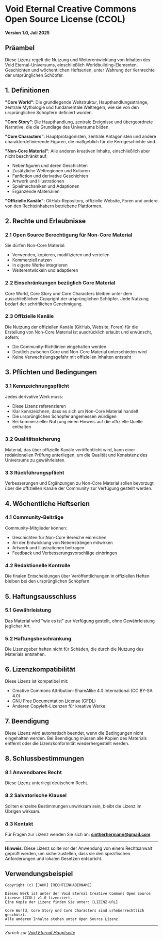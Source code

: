 # Void Eternal Creative Commons Open Source License (CCOL)

**Version 1.0, Juli 2025**

## Präambel

Diese Lizenz regelt die Nutzung und Weiterentwicklung von Inhalten des Void Eternal-Universums, einschließlich Worldbuilding-Elementen, Geschichten und wöchentlichen Heftserien, unter Wahrung der Kernrechte der ursprünglichen Schöpfer.

## 1. Definitionen

**"Core World"**: Die grundlegende Weltstruktur, Haupthandlungsstränge, zentrale Mythologie und fundamentale Weltregeln, wie sie von den ursprünglichen Schöpfern definiert wurden.

**"Core Story"**: Die Haupthandlung, zentrale Ereignisse und übergeordnete Narrative, die die Grundlage des Universums bilden.

**"Core Characters"**: Hauptprotagonisten, zentrale Antagonisten und andere charakterdefinierende Figuren, die maßgeblich für die Kerngeschichte sind.

**"Non-Core Material"**: Alle anderen kreativen Inhalte, einschließlich aber nicht beschränkt auf:

- Nebenfiguren und deren Geschichten
- Zusätzliche Weltregionen und Kulturen
- Fanfiction und derivative Geschichten
- Artwork und Illustrationen
- Spielmechaniken und Adaptionen
- Ergänzende Materialien

**"Offizielle Kanäle"**: GitHub-Repository, offizielle Website, Foren und andere von den Rechteinhabern betriebene Plattformen.

## 2. Rechte und Erlaubnisse

### 2.1 Open Source Berechtigung für Non-Core Material

Sie dürfen Non-Core Material:

- Verwenden, kopieren, modifizieren und verteilen
- Kommerziell nutzen
- In eigene Werke integrieren
- Weiterentwickeln und adaptieren

### 2.2 Einschränkungen bezüglich Core Material

Core World, Core Story und Core Characters bleiben unter dem ausschließlichen Copyright der ursprünglichen Schöpfer. Jede Nutzung bedarf der schriftlichen Genehmigung.

### 2.3 Offizielle Kanäle

Die Nutzung der offiziellen Kanäle (GitHub, Website, Foren) für die Erstellung von Non-Core Material ist ausdrücklich erlaubt und erwünscht, sofern:

- Die Community-Richtlinien eingehalten werden
- Deutlich zwischen Core und Non-Core Material unterschieden wird
- Keine Verwechslungsgefahr mit offiziellen Inhalten entsteht

## 3. Pflichten und Bedingungen

### 3.1 Kennzeichnungspflicht

Jedes derivative Werk muss:

- Diese Lizenz referenzieren
- Klar kennzeichnen, dass es sich um Non-Core Material handelt
- Die ursprünglichen Schöpfer angemessen würdigen
- Bei kommerzieller Nutzung einen Hinweis auf die offizielle Quelle enthalten

### 3.2 Qualitätssicherung

Material, das über offizielle Kanäle veröffentlicht wird, kann einer redaktionellen Prüfung unterliegen, um die Qualität und Konsistenz des Universums zu gewährleisten.

### 3.3 Rückführungspflicht

Verbesserungen und Ergänzungen zu Non-Core Material sollen bevorzugt über die offiziellen Kanäle der Community zur Verfügung gestellt werden.

## 4. Wöchentliche Heftserien

### 4.1 Community-Beiträge

Community-Mitglieder können:

- Geschichten für Non-Core Bereiche einreichen
- An der Entwicklung von Nebensträngen mitwirken
- Artwork und Illustrationen beitragen
- Feedback und Verbesserungsvorschläge einbringen

### 4.2 Redaktionelle Kontrolle

Die finalen Entscheidungen über Veröffentlichungen in offiziellen Heften bleiben bei den ursprünglichen Schöpfern.

## 5. Haftungsausschluss

### 5.1 Gewährleistung

Das Material wird "wie es ist" zur Verfügung gestellt, ohne Gewährleistung jeglicher Art.

### 5.2 Haftungsbeschränkung

Die Lizenzgeber haften nicht für Schäden, die durch die Nutzung des Materials entstehen.

## 6. Lizenzkompatibilität

Diese Lizenz ist kompatibel mit:

- Creative Commons Attribution-ShareAlike 4.0 International (CC BY-SA 4.0)
- GNU Free Documentation License (GFDL)
- Anderen Copyleft-Lizenzen für kreative Werke

## 7. Beendigung

Diese Lizenz wird automatisch beendet, wenn die Bedingungen nicht eingehalten werden. Bei Beendigung müssen alle Kopien des Materials entfernt oder die Lizenzkonformität wiederhergestellt werden.

## 8. Schlussbestimmungen

### 8.1 Anwendbares Recht

Diese Lizenz unterliegt deutschem Recht.

### 8.2 Salvatorische Klausel

Sollten einzelne Bestimmungen unwirksam sein, bleibt die Lizenz im Übrigen wirksam.

### 8.3 Kontakt

Für Fragen zur Lizenz wenden Sie sich an: **sintherhermann@gmail.com**

---

**Hinweis**: Diese Lizenz sollte vor der Anwendung von einem Rechtsanwalt geprüft werden, um sicherzustellen, dass sie den spezifischen Anforderungen und lokalen Gesetzen entspricht.

## Verwendungsbeispiel

```
Copyright (c) [JAHR] [RECHTEINHABERNAME]

Dieses Werk ist unter der Void Eternal Creative Commons Open Source License (CCOL) v1.0 lizenziert.
Eine Kopie der Lizenz finden Sie unter: [LIZENZ-URL]

Core World, Core Story und Core Characters sind urheberrechtlich geschützt.
Alle anderen Inhalte stehen unter Open Source Lizenz.
```

---

*Zurück zur [Void Eternal Hauptseite](./Void-Eternal-Home.md)*